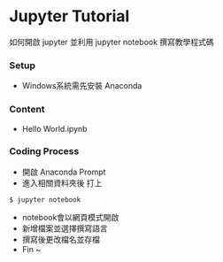 # Jupyter Tutorial #

如何開啟 jupyter 並利用 jupyter notebook 撰寫教學程式碼

### Setup ###

* Windows系統需先安裝 Anaconda

### Content ###

* Hello World.ipynb

### Coding Process ###

* 開啟 Anaconda Prompt
* 進入相關資料夾後 打上
```
$ jupyter notebook
```
* notebook會以網頁模式開啟
* 新增檔案並選擇撰寫語言
* 撰寫後更改檔名並存檔
* Fin ~